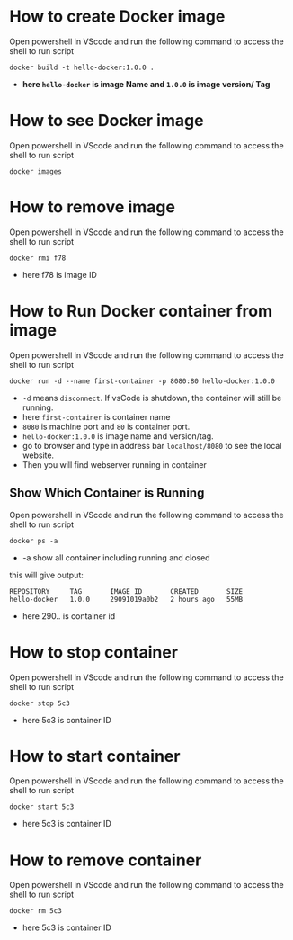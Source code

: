 # How to create Docker image
Open powershell in VScode and run the following command to access the shell to run script
```
docker build -t hello-docker:1.0.0 .
```
- **here `hello-docker` is image Name and `1.0.0` is image version/ Tag**

# How to see Docker image
Open powershell in VScode and run the following command to access the shell to run script

```
docker images
```

# How to remove image
Open powershell in VScode and run the following command to access the shell to run script

```
docker rmi f78
```
- here f78 is image ID
  

# How to Run Docker container from image
Open powershell in VScode and run the following command to access the shell to run script

```
docker run -d --name first-container -p 8080:80 hello-docker:1.0.0
```
- `-d` means `disconnect`. If vsCode is shutdown, the container will still be running.
- here `first-container` is container name
- `8080` is machine port and `80` is container port.
- `hello-docker:1.0.0` is image name and version/tag.
- go to browser and type in address bar `localhost/8080` to see the local website.
- Then you will find webserver running in container

## Show Which Container is Running
Open powershell in VScode and run the following command to access the shell to run script

```
docker ps -a
```
- -a show all container including running and closed

this will give output:
```
REPOSITORY     TAG       IMAGE ID       CREATED       SIZE
hello-docker   1.0.0     29091019a0b2   2 hours ago   55MB
```
- here 290.. is container id

# How to stop container
Open powershell in VScode and run the following command to access the shell to run script

```
docker stop 5c3
```
- here 5c3 is container ID

# How to start container
Open powershell in VScode and run the following command to access the shell to run script

```
docker start 5c3
```
- here 5c3 is container ID

# How to remove container
Open powershell in VScode and run the following command to access the shell to run script

```
docker rm 5c3
```
- here 5c3 is container ID
